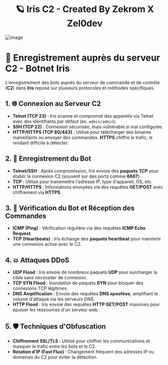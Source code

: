 <h1 align="center">🪐 Iris C2 - Created By Zekrom X Zel0dev</h1>

![image](https://github.com/user-attachments/assets/968c5340-6b6b-474b-ac2b-ec740248e0c9)

# 🔐 Enregistrement auprès du serveur C2 - Botnet Iris

L'enregistrement des bots auprès du serveur de commande et de contrôle (**C2**) dans **Iris** repose sur plusieurs protocoles et méthodes spécifiques.

## 1. 🌐 Connexion au Serveur C2

- **Telnet (TCP 23)** : Iris scanne et compromet des appareils via Telnet avec des identifiants par défaut (ex. `admin/admin`).
- **SSH (TCP 22)** : Connexion sécurisée, mais vulnérable si mal configurée.
- **HTTP/HTTPS (TCP 80/443)** : Utilisé pour télécharger des binaires malveillants ou envoyer des commandes. **HTTPS** chiffre le trafic, le rendant difficile à détecter.

## 2. 📡 Enregistrement du Bot

- **Telnet/SSH** : Après compromission, Iris envoie des **paquets TCP** pour établir la connexion C2 (souvent sur des ports comme **6667**).
- **TCP** : Utilisé pour transmettre l'adresse IP, type d'appareil, OS, etc.
- **HTTP/HTTPS** : Informations envoyées via des requêtes **GET/POST** avec chiffrement via **HTTPS**.

## 3. 🔄 Vérification du Bot et Réception des Commandes

- **ICMP (Ping)** : Vérification régulière via des requêtes **ICMP Echo Request**.
- **TCP (Heartbeats)** : Iris échange des **paquets heartbeat** pour maintenir une connexion active avec le C2.

## 4. 💥 Attaques DDoS

- **UDP Flood** : Iris envoie de nombreux paquets **UDP** pour surcharger la cible sans nécessiter de connexion.
- **TCP SYN Flood** : Inondation de paquets **SYN** pour bloquer des connexions TCP légitimes.
- **DNS Amplification** : Envoie des requêtes **DNS spoofées**, amplifiant le volume d'attaque via les serveurs DNS.
- **HTTP Flood** : Iris envoie des requêtes **HTTP GET/POST** massives pour épuiser les ressources d'un serveur web.

## 5. 🛡️ Techniques d'Obfuscation

- **Chiffrement SSL/TLS** : Utilisé pour chiffrer les communications et masquer le trafic entre les bots et le C2.
- **Rotation d'IP (Fast Flux)** : Changement fréquent des adresses IP ou domaines du C2 pour éviter la détection.

